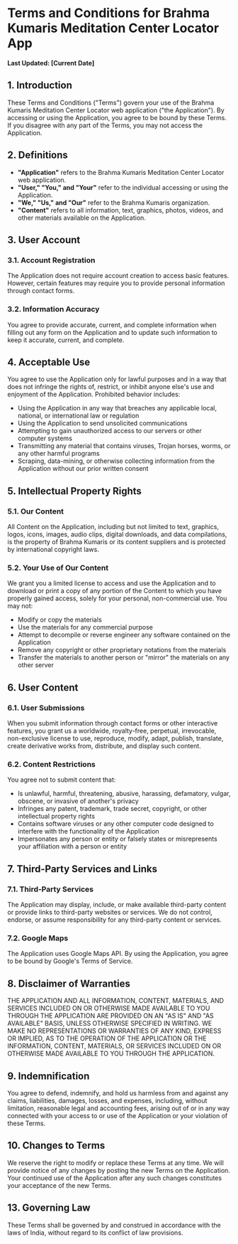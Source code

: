 # Terms and Conditions for Brahma Kumaris Meditation Center Locator App

**Last Updated: [Current Date]**

## 1. Introduction

These Terms and Conditions ("Terms") govern your use of the Brahma Kumaris Meditation Center Locator web application ("the Application"). By accessing or using the Application, you agree to be bound by these Terms. If you disagree with any part of the Terms, you may not access the Application.

## 2. Definitions

- **"Application"** refers to the Brahma Kumaris Meditation Center Locator web application.
- **"User," "You," and "Your"** refer to the individual accessing or using the Application.
- **"We," "Us," and "Our"** refer to the Brahma Kumaris organization.
- **"Content"** refers to all information, text, graphics, photos, videos, and other materials available on the Application.

## 3. User Account

### 3.1. Account Registration
The Application does not require account creation to access basic features. However, certain features may require you to provide personal information through contact forms.

### 3.2. Information Accuracy
You agree to provide accurate, current, and complete information when filling out any form on the Application and to update such information to keep it accurate, current, and complete.

## 4. Acceptable Use

You agree to use the Application only for lawful purposes and in a way that does not infringe the rights of, restrict, or inhibit anyone else's use and enjoyment of the Application. Prohibited behavior includes:

- Using the Application in any way that breaches any applicable local, national, or international law or regulation
- Using the Application to send unsolicited communications
- Attempting to gain unauthorized access to our servers or other computer systems
- Transmitting any material that contains viruses, Trojan horses, worms, or any other harmful programs
- Scraping, data-mining, or otherwise collecting information from the Application without our prior written consent

## 5. Intellectual Property Rights

### 5.1. Our Content
All Content on the Application, including but not limited to text, graphics, logos, icons, images, audio clips, digital downloads, and data compilations, is the property of Brahma Kumaris or its content suppliers and is protected by international copyright laws.

### 5.2. Your Use of Our Content
We grant you a limited license to access and use the Application and to download or print a copy of any portion of the Content to which you have properly gained access, solely for your personal, non-commercial use. You may not:

- Modify or copy the materials
- Use the materials for any commercial purpose
- Attempt to decompile or reverse engineer any software contained on the Application
- Remove any copyright or other proprietary notations from the materials
- Transfer the materials to another person or "mirror" the materials on any other server

## 6. User Content

### 6.1. User Submissions
When you submit information through contact forms or other interactive features, you grant us a worldwide, royalty-free, perpetual, irrevocable, non-exclusive license to use, reproduce, modify, adapt, publish, translate, create derivative works from, distribute, and display such content.

### 6.2. Content Restrictions
You agree not to submit content that:
- Is unlawful, harmful, threatening, abusive, harassing, defamatory, vulgar, obscene, or invasive of another's privacy
- Infringes any patent, trademark, trade secret, copyright, or other intellectual property rights
- Contains software viruses or any other computer code designed to interfere with the functionality of the Application
- Impersonates any person or entity or falsely states or misrepresents your affiliation with a person or entity

## 7. Third-Party Services and Links

### 7.1. Third-Party Services
The Application may display, include, or make available third-party content or provide links to third-party websites or services. We do not control, endorse, or assume responsibility for any third-party content or services.

### 7.2. Google Maps
The Application uses Google Maps API. By using the Application, you agree to be bound by Google's Terms of Service.

## 8. Disclaimer of Warranties

THE APPLICATION AND ALL INFORMATION, CONTENT, MATERIALS, AND SERVICES INCLUDED ON OR OTHERWISE MADE AVAILABLE TO YOU THROUGH THE APPLICATION ARE PROVIDED ON AN "AS IS" AND "AS AVAILABLE" BASIS, UNLESS OTHERWISE SPECIFIED IN WRITING. WE MAKE NO REPRESENTATIONS OR WARRANTIES OF ANY KIND, EXPRESS OR IMPLIED, AS TO THE OPERATION OF THE APPLICATION OR THE INFORMATION, CONTENT, MATERIALS, OR SERVICES INCLUDED ON OR OTHERWISE MADE AVAILABLE TO YOU THROUGH THE APPLICATION.


## 9. Indemnification

You agree to defend, indemnify, and hold us harmless from and against any claims, liabilities, damages, losses, and expenses, including, without limitation, reasonable legal and accounting fees, arising out of or in any way connected with your access to or use of the Application or your violation of these Terms.


## 10. Changes to Terms

We reserve the right to modify or replace these Terms at any time. We will provide notice of any changes by posting the new Terms on the Application. Your continued use of the Application after any such changes constitutes your acceptance of the new Terms.

## 13. Governing Law

These Terms shall be governed by and construed in accordance with the laws of India, without regard to its conflict of law provisions.